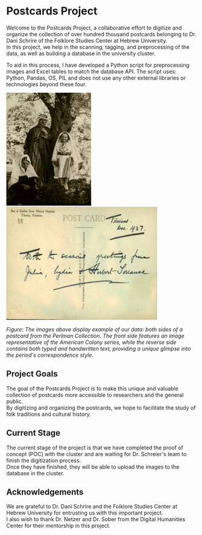 # Postcards Project
Welcome to the Postcards Project, a collaborative effort to digitize and organize the collection of over hundred thousand postcards belonging to Dr. Dani Schrire  of the Folklore Studies Center at Hebrew University.  
In this project, we help in the scanning, tagging, and preprocessing of the data, as well as building a database in the university cluster.

To aid in this process, I have developed a Python script for preprocessing images and Excel tables to match the database API.
The script uses: Python, Pandas, OS, PIL and does not use any other external libraries or technologies beyond these four.

<p float="left">
  <img src="https://github.com/YarinBeni/DHC--Postcards-Project/blob/main/P063.D013.PN00002.S001.F.png?raw=true" width="225" height="300" />
  <img src="https://github.com/YarinBeni/DHC--Postcards-Project/blob/main/P063.D013.PN00002.S001.B.png?raw=true" width="400" height="300" /> 
</p>

*Figure: The images above display example of our data: both sides of a postcard from the Perlman Collection. The front side features an image representative of the American Colony series, while the reverse side contains both typed and handwritten text, providing a unique glimpse into the period's correspondence style.*


## Project Goals
The goal of the Postcards Project is to make this unique and valuable collection of postcards more accessible to researchers and the general public.  
By digitizing and organizing the postcards, we hope to facilitate the study of folk traditions and cultural history.

## Current Stage
The current stage of the project is that we have completed the proof of concept (POC) with the cluster and are waiting for Dr. Schreier's team to finish the digitization process.  
Once they have finished, they will be able to upload the images to the database in the cluster.

## Acknowledgements
We are grateful to Dr. Dani Schrire and the Folklore Studies Center at Hebrew University for entrusting us with this important project.  
I also wish to thank Dr. Netzer and Dr. Sober from the Digital Humanities Center for their mentorship in this project.
